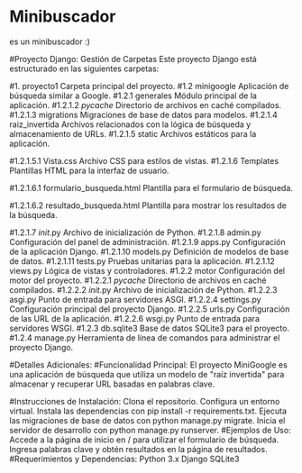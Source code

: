 # Minibuscador
es un minibuscador :)

#Proyecto Django: Gestión de Carpetas
Este proyecto Django está estructurado en las siguientes carpetas:

#1. proyecto1
Carpeta principal del proyecto.
#1.2 minigoogle
Aplicación de búsqueda similar a Google.
#1.2.1 generales
Módulo principal de la aplicación.
#1.2.1.2 _pycache_
Directorio de archivos en caché compilados.
#1.2.1.3 migrations
Migraciones de base de datos para modelos.
#1.2.1.4 raiz_invertida
Archivos relacionados con la lógica de búsqueda y almacenamiento de URLs.
#1.2.1.5 static
Archivos estáticos para la aplicación.

#1.2.1.5.1 Vista.css
Archivo CSS para estilos de vistas.
#1.2.1.6 Templates
Plantillas HTML para la interfaz de usuario.

#1.2.1.6.1 formulario_busqueda.html
Plantilla para el formulario de búsqueda.

#1.2.1.6.2 resultado_busqueda.html
Plantilla para mostrar los resultados de la búsqueda.

#1.2.1.7 _init_.py
Archivo de inicialización de Python.
#1.2.1.8 admin.py
Configuración del panel de administración.
#1.2.1.9 apps.py
Configuración de la aplicación Django.
#1.2.1.10 models.py
Definición de modelos de base de datos.
#1.2.1.11 tests.py
Pruebas unitarias para la aplicación.
#1.2.1.12 views.py
Lógica de vistas y controladores.
#1.2.2 motor
Configuración del motor del proyecto.
#1.2.2.1 _pycache_
Directorio de archivos en caché compilados.
#1.2.2.2 _init_.py
Archivo de inicialización de Python.
#1.2.2.3 asgi.py
Punto de entrada para servidores ASGI.
#1.2.2.4 settings.py
Configuración principal del proyecto Django.
#1.2.2.5 urls.py
Configuración de las URL de la aplicación.
#1.2.2.6 wsgi.py
Punto de entrada para servidores WSGI.
#1.2.3 db.sqlite3
Base de datos SQLite3 para el proyecto.
#1.2.4 manage.py
Herramienta de línea de comandos para administrar el proyecto Django.

#Detalles Adicionales:
#Funcionalidad Principal:
El proyecto MiniGoogle es una aplicación de búsqueda que utiliza un modelo de "raíz invertida" para almacenar y recuperar URL basadas en palabras clave.

#Instrucciones de Instalación:
Clona el repositorio.
Configura un entorno virtual.
Instala las dependencias con pip install -r requirements.txt.
Ejecuta las migraciones de base de datos con python manage.py migrate.
Inicia el servidor de desarrollo con python manage.py runserver.
#Ejemplos de Uso:
Accede a la página de inicio en / para utilizar el formulario de búsqueda.
Ingresa palabras clave y obtén resultados en la página de resultados.
#Requerimientos y Dependencias:
Python 3.x
Django
SQLite3
